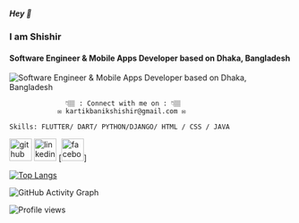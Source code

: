 #####  Hey 👋  
### I am Shishir
####  Software Engineer & Mobile Apps Developer based on Dhaka, Bangladesh

![ Software Engineer & Mobile Apps Developer based on Dhaka, Bangladesh](https://scontent.fdac116-1.fna.fbcdn.net/v/t39.30808-6/309996035_635969364826044_669986917147131842_n.jpg?_nc_cat=107&ccb=1-7&_nc_sid=e3f864&_nc_ohc=KH31BtRHQ7IAX_1Neqy&_nc_ht=scontent.fdac116-1.fna&oh=00_AT8JGG28M-okebU2PQ3kgXaLFLDrJsmeLXoeZhu0Rjr8wA&oe=633B3E2E)

                  👇🏽 : Connect with me on : 👇🏽
                ✉️ kartikbanikshishir@gmail.com ✉️

    Skills: FLUTTER/ DART/ PYTHON/DJANGO/ HTML / CSS / JAVA



[<img src='https://cdn.jsdelivr.net/npm/simple-icons@3.0.1/icons/github.svg' alt='github' height='40'>](https://github.com/KARTIKBANIK)  [<img src='https://cdn.jsdelivr.net/npm/simple-icons@3.0.1/icons/linkedin.svg' alt='linkedin' height='40'>](https://www.linkedin.com/in/linkedin.com/in/kartikbanikshishir//)  [<img src='https://cdn.jsdelivr.net/npm/simple-icons@3.0.1/icons/facebook.svg' alt='facebook' height='40'>]

[![Top Langs](https://github-readme-stats.vercel.app/api/top-langs/?username=KARTIKBANIK)](https://github.com/anuraghazra/github-readme-stats)

![GitHub Activity Graph](https://activity-graph.herokuapp.com/graph?username=KARTIKBANIK)  

![Profile views](https://gpvc.arturio.dev/KARTIKBANIK)  
